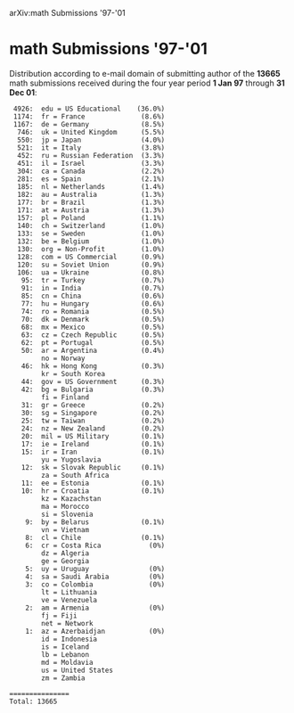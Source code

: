 arXiv:math Submissions '97-'01

math Submissions '97-'01
========================

Distribution according to e-mail domain of submitting author of the
**13665** math submissions received during the four year period **1 Jan
97** through **31 Dec 01**:

     4926:  edu = US Educational    (36.0%)
     1174:  fr = France              (8.6%)
     1167:  de = Germany             (8.5%)
      746:  uk = United Kingdom      (5.5%)
      550:  jp = Japan               (4.0%)
      521:  it = Italy               (3.8%)
      452:  ru = Russian Federation  (3.3%)
      451:  il = Israel              (3.3%)
      304:  ca = Canada              (2.2%)
      281:  es = Spain               (2.1%)
      185:  nl = Netherlands         (1.4%)
      182:  au = Australia           (1.3%)
      177:  br = Brazil              (1.3%)
      171:  at = Austria             (1.3%)
      157:  pl = Poland              (1.1%)
      140:  ch = Switzerland         (1.0%)
      133:  se = Sweden              (1.0%)
      132:  be = Belgium             (1.0%)
      130:  org = Non-Profit         (1.0%)
      128:  com = US Commercial      (0.9%)
      120:  su = Soviet Union        (0.9%)
      106:  ua = Ukraine             (0.8%)
       95:  tr = Turkey              (0.7%)
       91:  in = India               (0.7%)
       85:  cn = China               (0.6%)
       77:  hu = Hungary             (0.6%)
       74:  ro = Romania             (0.5%)
       70:  dk = Denmark             (0.5%)
       68:  mx = Mexico              (0.5%)
       63:  cz = Czech Republic      (0.5%)
       62:  pt = Portugal            (0.5%)
       50:  ar = Argentina           (0.4%)
            no = Norway
       46:  hk = Hong Kong           (0.3%)
            kr = South Korea
       44:  gov = US Government      (0.3%)
       42:  bg = Bulgaria            (0.3%)
            fi = Finland
       31:  gr = Greece              (0.2%)
       30:  sg = Singapore           (0.2%)
       25:  tw = Taiwan              (0.2%)
       24:  nz = New Zealand         (0.2%)
       20:  mil = US Military        (0.1%)
       17:  ie = Ireland             (0.1%)
       15:  ir = Iran                (0.1%)
            yu = Yugoslavia
       12:  sk = Slovak Republic     (0.1%)
            za = South Africa
       11:  ee = Estonia             (0.1%)
       10:  hr = Croatia             (0.1%)
            kz = Kazachstan
            ma = Morocco
            si = Slovenia
        9:  by = Belarus             (0.1%)
            vn = Vietnam
        8:  cl = Chile               (0.1%)
        6:  cr = Costa Rica            (0%)
            dz = Algeria
            ge = Georgia
        5:  uy = Uruguay               (0%)
        4:  sa = Saudi Arabia          (0%)
        3:  co = Colombia              (0%)
            lt = Lithuania
            ve = Venezuela
        2:  am = Armenia               (0%)
            fj = Fiji
            net = Network
        1:  az = Azerbaidjan           (0%)
            id = Indonesia
            is = Iceland
            lb = Lebanon
            md = Moldavia
            us = United States
            zm = Zambia

    ===============
    Total: 13665
